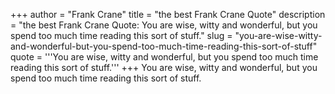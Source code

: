 +++
author = "Frank Crane"
title = "the best Frank Crane Quote"
description = "the best Frank Crane Quote: You are wise, witty and wonderful, but you spend too much time reading this sort of stuff."
slug = "you-are-wise-witty-and-wonderful-but-you-spend-too-much-time-reading-this-sort-of-stuff"
quote = '''You are wise, witty and wonderful, but you spend too much time reading this sort of stuff.'''
+++
You are wise, witty and wonderful, but you spend too much time reading this sort of stuff.
